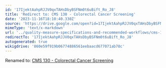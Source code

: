 ```yaml
---
id: '17IjektAahpRJJV0qxTAHsDbyBSFNm0t6uBift_Ro_J8'
title: 'Redirect to: CMS 130 - Colorectal Cancer Screening'
date: '2023-11-16T18:10:40.330Z'
source: 'https://drive.google.com/open?id=17IjektAahpRJJV0qxTAHsDbyBSFNm0t6uBift_Ro_J8'
mimeType: 'text/x-markdown'
url: '../quality-measure-specifications-and-recommended-workflows/cms-130-colorectal-cancer-screening.md'
redirectTo: '17IjektAahpRJJV0qxTAHsDbyBSFNm0t6uBift_Ro_J8'
autogenerated: true
wikigdrive: '860e59f919b06774886561eebaacd677071ab78c'
---
```

Renamed to: [CMS 130 - Colorectal Cancer Screening](../quality-measure-specifications-and-recommended-workflows/cms-130-colorectal-cancer-screening.md)
